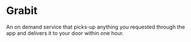 # Grabit
An on demand service that picks-up anything you requested through the app and delivers it to your door within one hour.
